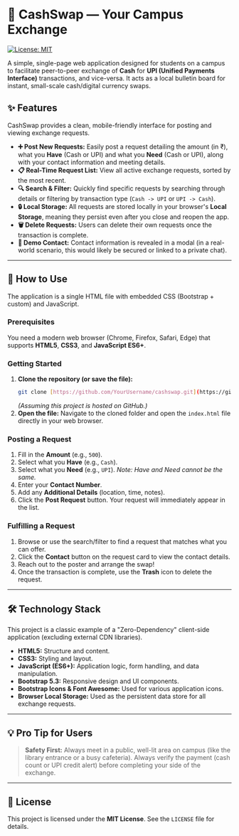 # 💱 CashSwap — Your Campus Exchange

[![License: MIT](https://img.shields.io/badge/License-MIT-yellow.svg)](https://opensource.org/licenses/MIT)

A simple, single-page web application designed for students on a campus to facilitate peer-to-peer exchange of **Cash** for **UPI (Unified Payments Interface)** transactions, and vice-versa. It acts as a local bulletin board for instant, small-scale cash/digital currency swaps.

## ✨ Features

CashSwap provides a clean, mobile-friendly interface for posting and viewing exchange requests.

* **➕ Post New Requests:** Easily post a request detailing the amount (in ₹), what you **Have** (Cash or UPI) and what you **Need** (Cash or UPI), along with your contact information and meeting details.
* **📋 Real-Time Request List:** View all active exchange requests, sorted by the most recent.
* **🔍 Search & Filter:** Quickly find specific requests by searching through details or filtering by transaction type (`Cash -> UPI` or `UPI -> Cash`).
* **🔒 Local Storage:** All requests are stored locally in your browser's **Local Storage**, meaning they persist even after you close and reopen the app.
* **🗑️ Delete Requests:** Users can delete their own requests once the transaction is complete.
* **🚫 Demo Contact:** Contact information is revealed in a modal (in a real-world scenario, this would likely be secured or linked to a private chat).

---

## 🚀 How to Use

The application is a single HTML file with embedded CSS (Bootstrap + custom) and JavaScript.

### Prerequisites

You need a modern web browser (Chrome, Firefox, Safari, Edge) that supports **HTML5**, **CSS3**, and **JavaScript ES6+**.

### Getting Started

1.  **Clone the repository (or save the file):**
    ```bash
    git clone [https://github.com/YourUsername/cashswap.git](https://github.com/YourUsername/cashswap.git)
    ```
    *(Assuming this project is hosted on GitHub.)*
2.  **Open the file:** Navigate to the cloned folder and open the `index.html` file directly in your web browser.

### Posting a Request

1.  Fill in the **Amount** (e.g., `500`).
2.  Select what you **Have** (e.g., `Cash`).
3.  Select what you **Need** (e.g., `UPI`). *Note: Have and Need cannot be the same.*
4.  Enter your **Contact Number**.
5.  Add any **Additional Details** (location, time, notes).
6.  Click the **Post Request** button. Your request will immediately appear in the list.

### Fulfilling a Request

1.  Browse or use the search/filter to find a request that matches what you can offer.
2.  Click the **Contact** button on the request card to view the contact details.
3.  Reach out to the poster and arrange the swap!
4.  Once the transaction is complete, use the **Trash** icon to delete the request.

---

## 🛠️ Technology Stack

This project is a classic example of a "Zero-Dependency" client-side application (excluding external CDN libraries).

* **HTML5:** Structure and content.
* **CSS3:** Styling and layout.
* **JavaScript (ES6+):** Application logic, form handling, and data manipulation.
* **Bootstrap 5.3:** Responsive design and UI components.
* **Bootstrap Icons & Font Awesome:** Used for various application icons.
* **Browser Local Storage:** Used as the persistent data store for all exchange requests.

---

## 💡 Pro Tip for Users

> **Safety First:** Always meet in a public, well-lit area on campus (like the library entrance or a busy cafeteria). Always verify the payment (cash count or UPI credit alert) before completing your side of the exchange.

---

## 📄 License

This project is licensed under the **MIT License**. See the `LICENSE` file for details.
